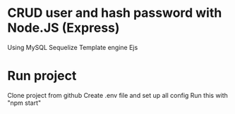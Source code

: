 # CRUD user and hash password with Node.JS (Express)
Using MySQL Sequelize
Template engine Ejs
# Run project
Clone project from github
Create .env file and set up all config
Run this with "npm start"

